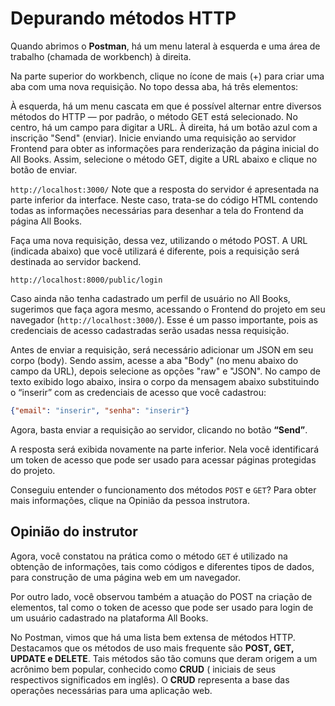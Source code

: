 # Depurando métodos HTTP

Quando abrimos o **Postman**, há um menu lateral à esquerda e uma área de trabalho (chamada de workbench) à direita.

Na parte superior do workbench, clique no ícone de mais (+) para criar uma aba com uma nova requisição. No topo dessa aba, há três elementos:

À esquerda, há um menu cascata em que é possível alternar entre diversos métodos do HTTP — por padrão, o método GET está selecionado.
No centro, há um campo para digitar a URL.
À direita, há um botão azul com a inscrição "Send" (enviar).
Inicie enviando uma requisição ao servidor Frontend para obter as informações para renderização da página inicial do All Books. Assim, selecione o método GET, digite a URL abaixo e clique no botão de enviar.

`http://localhost:3000/`
Note que a resposta do servidor é apresentada na parte inferior da interface. Neste caso, trata-se do código HTML contendo todas as informações necessárias para desenhar a tela do Frontend da página All Books.

Faça uma nova requisição, dessa vez, utilizando o método POST. A URL (indicada abaixo) que você utilizará é diferente, pois a requisição será destinada ao servidor backend.

`http://localhost:8000/public/login`

Caso ainda não tenha cadastrado um perfil de usuário no All Books, sugerimos que faça agora mesmo, acessando o Frontend do projeto em seu navegador (`http://localhost:3000/`). Esse é um passo importante, pois as credenciais de acesso cadastradas serão usadas nessa requisição.

Antes de enviar a requisição, será necessário adicionar um JSON em seu corpo (body). Sendo assim, acesse a aba "Body" (no menu abaixo do campo da URL), depois selecione as opções "raw" e "JSON". No campo de texto exibido logo abaixo, insira o corpo da mensagem abaixo substituindo o “inserir” com as credenciais de acesso que você cadastrou:

```json
{"email": "inserir", "senha": "inserir"}
```
Agora, basta enviar a requisição ao servidor, clicando no botão **“Send”**.

A resposta será exibida novamente na parte inferior. Nela você identificará um token de acesso que pode ser usado para acessar páginas protegidas do projeto.

Conseguiu entender o funcionamento dos métodos `POST` e `GET`? Para obter mais informações, clique na Opinião da pessoa instrutora.


## Opinião do instrutor

Agora, você constatou na prática como o método `GET` é utilizado na obtenção de informações, tais como códigos e diferentes tipos de dados, para construção de uma página web em um navegador.

Por outro lado, você observou também a atuação do POST na criação de elementos, tal como o token de acesso que pode ser usado para login de um usuário cadastrado na plataforma All Books.

No Postman, vimos que há uma lista bem extensa de métodos HTTP. Destacamos que os métodos de uso mais frequente são **POST, GET, UPDATE e DELETE**. Tais métodos são tão comuns que deram origem a um acrônimo bem popular, conhecido como **CRUD** ( iniciais de seus respectivos significados em inglês). O **CRUD** representa a base das operações necessárias para uma aplicação web.